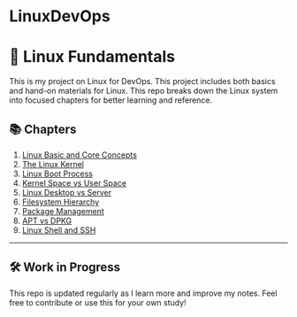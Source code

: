 # LinuxDevOps

# 🐧 Linux Fundamentals

This is my project on Linux for DevOps. This project includes both basics and hand-on materials for Linux.
This repo breaks down the Linux system into focused chapters for better learning and reference.

## 📚 Chapters

1. [Linux Basic and Core Concepts](01-linux-basics.md)
2. [The Linux Kernel](chapters/02-linux-kernel.md)
3. [Linux Boot Process](chapters/03-linux-boot-process.md)
4. [Kernel Space vs User Space](chapters/04-kernel-vs-user-space.md)
5. [Linux Desktop vs Server](chapters/05-desktop-vs-server.md)
6. [Filesystem Hierarchy](chapters/06-filesystem-hierarchy.md)
7. [Package Management](chapters/07-package-management.md)
8. [APT vs DPKG](chapters/08-apt-vs-dpkg.md)
9. [Linux Shell and SSH](chapters/09-shell-and-ssh.md)

---

## 🛠️ Work in Progress

This repo is updated regularly as I learn more and improve my notes. Feel free to contribute or use this for your own study!

